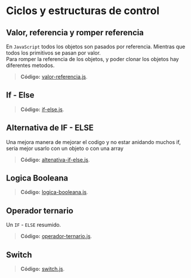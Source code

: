 # Ciclos y estructuras de control
## Valor, referencia y romper referencia
En `JavaScript` todos los objetos son pasados por referencia. Mientras que todos los primitivos se pasan por valor.<br>
Para romper la referencia de los objetos, y poder clonar los objetos hay diferentes metodos.
> **Código:**
> [valor-referencia.js](/s4-estrutura-control-flujo/src/js/33-valor-referencia.js).

## If - Else
> **Código:**
> [if-else.js](/s4-estrutura-control-flujo/src/js/34-if-else.js).

## Alternativa de IF - ELSE
Una mejora manera de mejorar el codigo y no estar anidando muchos if, seria mejor usarlo con un objeto o con una array
> **Código:**
> [altenativa-if-else.js](/s4-estrutura-control-flujo/src/js/35-alternativa-if-else.js).

## Logica Booleana
> **Código:**
> [logica-booleana.js](/s4-estrutura-control-flujo/src/js/36-logica-booleana.js).

## Operador ternario
Un `IF` - `ELSE` resumido.
> **Código:**
> [operador-ternario.js](/s4-estrutura-control-flujo/src/js/38-operador-ternario.js).

## Switch
> **Código:**
> [switch.js](/s4-estrutura-control-flujo/src/js/40-switch.js).